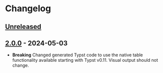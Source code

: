 # Changelog

## [Unreleased]

## [2.0.0] - 2024-05-03

- **Breaking** Changed generated Typst code to use the native table functionality available starting with Typst v0.11. Visual output should not change.

[Unreleased]: https://github.com/PumasAI/SummaryTables.jl/compare/v2.0.0...HEAD
[2.0.0]: https://github.com/PumasAI/SummaryTables.jl/compare/v1.0.0...v2.0.0